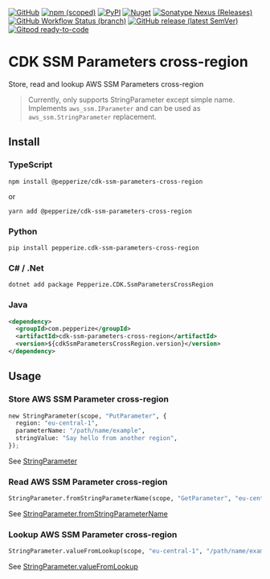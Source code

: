 [![GitHub](https://img.shields.io/github/license/pepperize/cdk-ssm-parameters-cross-region?style=flat-square)](https://github.com/pepperize/cdk-ssm-parameters-cross-region/blob/main/LICENSE)
[![npm (scoped)](https://img.shields.io/npm/v/@pepperize/cdk-ssm-parameters-cross-region?style=flat-square)](https://www.npmjs.com/package/@pepperize/cdk-ssm-parameters-cross-region)
[![PyPI](https://img.shields.io/pypi/v/pepperize.cdk-ssm-parameters-cross-region?style=flat-square)](https://pypi.org/project/pepperize.cdk-ssm-parameters-cross-region/)
[![Nuget](https://img.shields.io/nuget/v/Pepperize.CDK.SsmParametersCrossRegion?style=flat-square)](https://www.nuget.org/packages/Pepperize.CDK.SsmParametersCrossRegion/)
[![Sonatype Nexus (Releases)](https://img.shields.io/nexus/r/com.pepperize/cdk-ssm-parameters-cross-region?server=https%3A%2F%2Fs01.oss.sonatype.org%2F&style=flat-square)](https://s01.oss.sonatype.org/content/repositories/releases/com/pepperize/cdk-ssm-parameters-cross-region/)
[![GitHub Workflow Status (branch)](https://img.shields.io/github/workflow/status/pepperize/cdk-ssm-parameters-cross-region/release/main?label=release&style=flat-square)](https://github.com/pepperize/cdk-ssm-parameters-cross-region/actions/workflows/release.yml)
[![GitHub release (latest SemVer)](https://img.shields.io/github/v/release/pepperize/cdk-ssm-parameters-cross-region?sort=semver&style=flat-square)](https://github.com/pepperize/cdk-ssm-parameters-cross-region/releases)
[![Gitpod ready-to-code](https://img.shields.io/badge/Gitpod-ready--to--code-blue?logo=gitpod&style=flat-square)](https://gitpod.io/#https://github.com/pepperize/cdk-ssm-parameters-cross-region)

# CDK SSM Parameters cross-region

Store, read and lookup AWS SSM Parameters cross-region

> Currently, only supports StringParameter except simple name. Implements `aws_ssm.IParameter` and can be used as `aws_ssm.StringParameter` replacement.

## Install

### TypeScript

```shell
npm install @pepperize/cdk-ssm-parameters-cross-region
```

or

```shell
yarn add @pepperize/cdk-ssm-parameters-cross-region
```

### Python

```shell
pip install pepperize.cdk-ssm-parameters-cross-region
```

### C# / .Net

```
dotnet add package Pepperize.CDK.SsmParametersCrossRegion
```

### Java

```xml
<dependency>
  <groupId>com.pepperize</groupId>
  <artifactId>cdk-ssm-parameters-cross-region</artifactId>
  <version>${cdkSsmParametersCrossRegion.version}</version>
</dependency>
```

## Usage

### Store AWS SSM Parameter cross-region

```python
new StringParameter(scope, "PutParameter", {
  region: "eu-central-1",
  parameterName: "/path/name/example",
  stringValue: "Say hello from another region",
});
```

See [StringParameter](https://github.com/pepperize/cdk-ssm-parameters-cross-region/blob/main//API.md#stringparameter-)

### Read AWS SSM Parameter cross-region

```python
StringParameter.fromStringParameterName(scope, "GetParameter", "eu-central-1", "/path/name/example");
```

See [StringParameter.fromStringParameterName](https://github.com/pepperize/cdk-ssm-parameters-cross-region/blob/main//API.md#fromstringparametername-)

### Lookup AWS SSM Parameter cross-region

```python
StringParameter.valueFromLookup(scope, "eu-central-1", "/path/name/example");
```

See [StringParameter.valueFromLookup](https://github.com/pepperize/cdk-ssm-parameters-cross-region/blob/main//API.md#valuefromlookup-)
